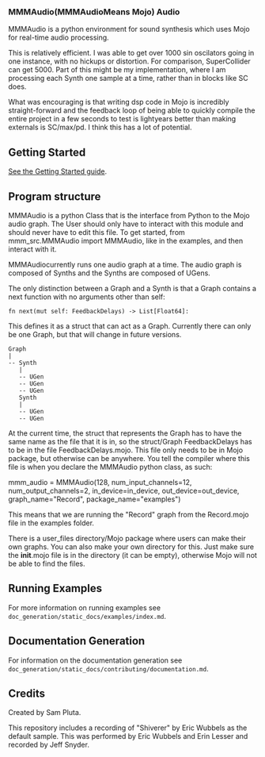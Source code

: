 ### MMMAudio(MMMAudioMeans Mojo) Audio 

MMMAudio is a python environment for sound synthesis which uses Mojo for real-time audio processing.

This is relatively efficient. I was able to get over 1000 sin oscilators going in one instance, with no hickups or distortion. For comparison, SuperCollider can get 5000. Part of this might be my implementation, where I am processing each Synth one sample at a time, rather than in blocks like SC does.

What was encouraging is that writing dsp code in Mojo is incredibly straight-forward and the feedback loop of being able to quickly compile the entire project in a few seconds to test is lightyears better than making externals is SC/max/pd. I think this has a lot of potential.

## Getting Started

[See the Getting Started guide](doc_generation/static_docs/getting-started.md).

## Program structure

MMMAudio is a python Class that is the interface from Python to the Mojo audio graph. The User should only have to interact with this module and should never have to edit this file. To get started, from mmm_src.MMMAudio import MMMAudio, like in the examples, and then interact with it.

MMMAudiocurrently runs one audio graph at a time. The audio graph is composed of Synths and the Synths are composed of UGens.

The only distinction between a Graph and a Synth is that a Graph contains a next function with no arguments other than self:
```
fn next(mut self: FeedbackDelays) -> List[Float64]:
```
This defines it as a struct that can act as a Graph. Currently there can only be one Graph, but that will change in future versions.
```
Graph
|
-- Synth
   |
   -- UGen
   -- UGen
   -- UGen
   Synth
   |
   -- UGen
   -- UGen
```

At the current time, the struct that represents the Graph has to have the same name as the file that it is in, so the struct/Graph FeedbackDelays has to be in the file FeedbackDelays.mojo. This file only needs to be in Mojo package, but otherwise can be anywhere. You tell the compiler where this file is when you declare the MMMAudio python class, as such:

mmm_audio = MMMAudio(128, num_input_channels=12, num_output_channels=2, in_device=in_device, out_device=out_device, graph_name="Record", package_name="examples")

This means that we are running the "Record" graph from the Record.mojo file in the examples folder. 

There is a user_files directory/Mojo package where users can make their own graphs. You can also make your own directory for this. Just make sure the __init__.mojo file is in the directory (it can be empty), otherwise Mojo will not be able to find the files.

## Running Examples

For more information on running examples see `doc_generation/static_docs/examples/index.md`.

## Documentation Generation

For information on the documentation generation see `doc_generation/static_docs/contributing/documentation.md`.

## Credits

Created by Sam Pluta.

This repository includes a recording of "Shiverer" by Eric Wubbels as the default sample. This was performed by Eric Wubbels and Erin Lesser and recorded by Jeff Snyder.